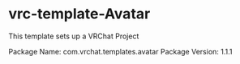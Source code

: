 # vrc-template-Avatar

This template sets up a VRChat Project

Package Name: com.vrchat.templates.avatar
Package Version: 1.1.1